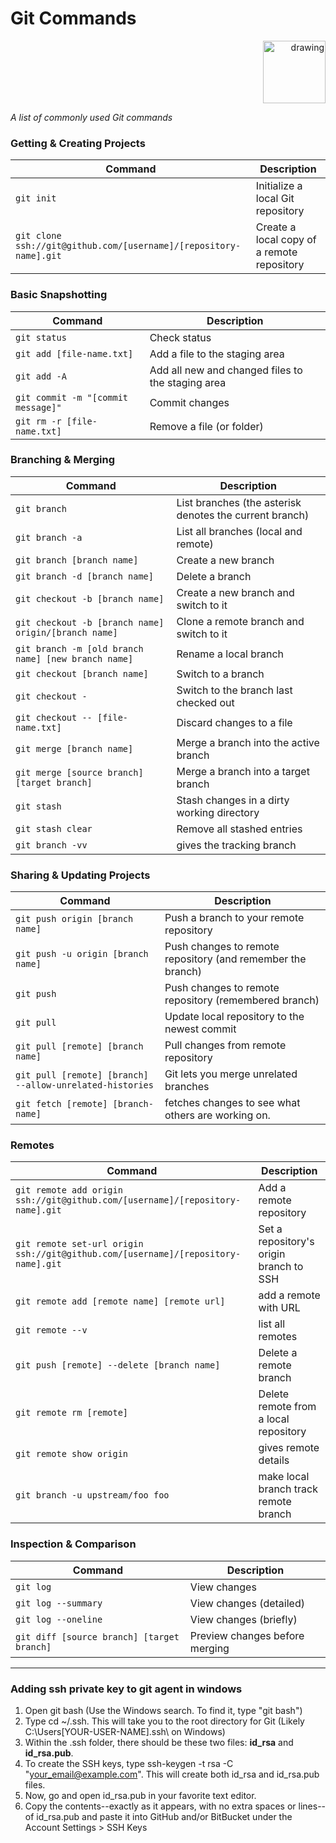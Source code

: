Git Commands
============

<p align='right'>
<img src='https://git-scm.com/images/logos/downloads/Git-Icon-1788C.png?raw=true' alt='drawing' width='100' height='100'/>
</p>


_A list of commonly used Git commands_

### Getting & Creating Projects

| Command | Description |
| ------- | ----------- |
| `git init` | Initialize a local Git repository |
| `git clone ssh://git@github.com/[username]/[repository-name].git` | Create a local copy of a remote repository |

### Basic Snapshotting

| Command | Description |
| ------- | ----------- |
| `git status` | Check status |
| `git add [file-name.txt]` | Add a file to the staging area |
| `git add -A` | Add all new and changed files to the staging area |
| `git commit -m "[commit message]"` | Commit changes |
| `git rm -r [file-name.txt]` | Remove a file (or folder) |

### Branching & Merging

| Command | Description |
| ------- | ----------- |
| `git branch` | List branches (the asterisk denotes the current branch) |
| `git branch -a` | List all branches (local and remote) |
| `git branch [branch name]` | Create a new branch |
| `git branch -d [branch name]` | Delete a branch |
| `git checkout -b [branch name]` | Create a new branch and switch to it |
| `git checkout -b [branch name] origin/[branch name]` | Clone a remote branch and switch to it |
| `git branch -m [old branch name] [new branch name]` | Rename a local branch |
| `git checkout [branch name]` | Switch to a branch |
| `git checkout -` | Switch to the branch last checked out |
| `git checkout -- [file-name.txt]` | Discard changes to a file |
| `git merge [branch name]` | Merge a branch into the active branch |
| `git merge [source branch] [target branch]` | Merge a branch into a target branch |
| `git stash` | Stash changes in a dirty working directory |
| `git stash clear` | Remove all stashed entries |
| `git branch -vv`| gives the tracking branch|


### Sharing & Updating Projects

| Command | Description |
| ------- | ----------- |
| `git push origin [branch name]` | Push a branch to your remote repository |
| `git push -u origin [branch name]` | Push changes to remote repository (and remember the branch) |
| `git push` | Push changes to remote repository (remembered branch) |
| `git pull` | Update local repository to the newest commit |
| `git pull [remote] [branch name]` | Pull changes from remote repository |
| `git pull [remote] [branch] --allow-unrelated-histories` | Git lets you merge unrelated branches |
| `git fetch [remote] [branch-name]` | fetches changes to see what others are working on. |

### Remotes
| Command | Description |
| ------- | ----------- |
| `git remote add origin ssh://git@github.com/[username]/[repository-name].git` | Add a remote repository |
| `git remote set-url origin ssh://git@github.com/[username]/[repository-name].git` | Set a repository's origin branch to SSH |
| `git remote add [remote name] [remote url]` | add a remote with URL |
| `git remote --v` | list all remotes |
| `git push [remote] --delete [branch name]` | Delete a remote branch |
| `git remote rm [remote]`| Delete remote from a local repository|
| `git remote show origin`| gives remote details|
| `git branch -u upstream/foo foo`| make local branch track remote branch | 

### Inspection & Comparison

| Command | Description |
| ------- | ----------- |
| `git log` | View changes |
| `git log --summary` | View changes (detailed) |
| `git log --oneline` | View changes (briefly) |
| `git diff [source branch] [target branch]` | Preview changes before merging |


--------------------------------
### Adding ssh private key to git agent in windows
1. Open git bash (Use the Windows search. To find it, type "git bash")
2. Type cd ~/.ssh. This will take you to the root directory for Git (Likely C:\Users\[YOUR-USER-NAME]\.ssh\ on Windows)
3. Within the .ssh folder, there should be these two files: **id_rsa** and **id_rsa.pub**.
4. To create the SSH keys, type ssh-keygen -t rsa -C "your_email@example.com". This will create both id_rsa and id_rsa.pub files.
5. Now, go and open id_rsa.pub in your favorite text editor.
6. Copy the contents--exactly as it appears, with no extra spaces or lines--of id_rsa.pub and paste it into GitHub and/or BitBucket under the Account Settings > SSH Keys
